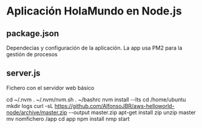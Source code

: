 # Aplicación HolaMundo en Node.js
## package.json
Dependecias y configuración de la aplicación. La app usa PM2 para la gestión de procesos
## server.js
Fichero con el servidor web básico


cd ~/.nvm
. ~/.nvm/nvm.sh
. ~/bashrc
nvm install --lts
cd /home/ubuntu
mkdir logs
curl -sL https://github.com/AlfonsoJBR/aws-helloworld-node/archive/master.zip --output master.zip
apt-get install zip
unzip master
mv nomfichero /app
cd app
npm install
nmp start
